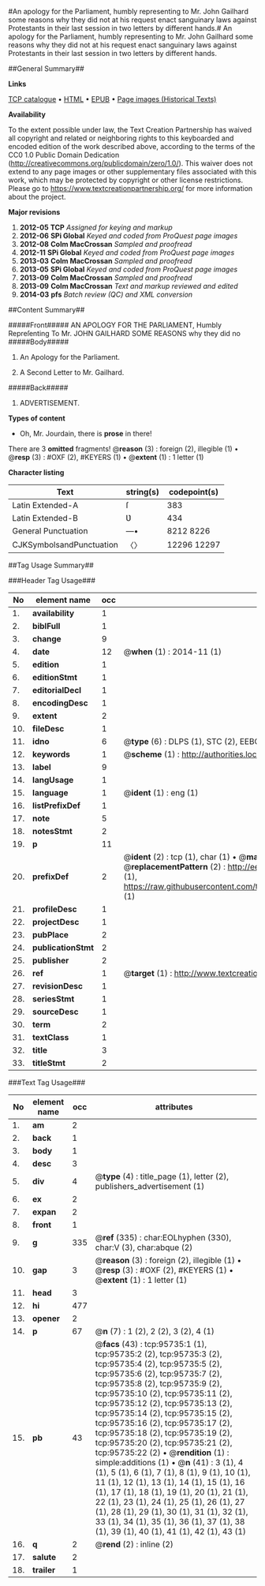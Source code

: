 #An apology for the Parliament, humbly representing to Mr. John Gailhard some reasons why they did not at his request enact sanguinary laws against Protestants in their last session in two letters by different hands.#
An apology for the Parliament, humbly representing to Mr. John Gailhard some reasons why they did not at his request enact sanguinary laws against Protestants in their last session in two letters by different hands.

##General Summary##

**Links**

[TCP catalogue](http://www.ota.ox.ac.uk/tcp/)  • 
[HTML](http://tei.it.ox.ac.uk/tcp/Texts-HTML/free/A25/A25701.html)  • 
[EPUB](http://tei.it.ox.ac.uk/tcp/Texts-EPUB/free/A25/A25701.epub) • 
[Page images (Historical Texts)](https://historicaltexts.jisc.ac.uk/eebo-12934429e)

**Availability**

To the extent possible under law, the Text Creation Partnership has waived all copyright and related or neighboring rights to this keyboarded and encoded edition of the work described above, according to the terms of the CC0 1.0 Public Domain Dedication (http://creativecommons.org/publicdomain/zero/1.0/). This waiver does not extend to any page images or other supplementary files associated with this work, which may be protected by copyright or other license restrictions. Please go to https://www.textcreationpartnership.org/ for more information about the project.

**Major revisions**

1. __2012-05__ __TCP__ *Assigned for keying and markup*
1. __2012-06__ __SPi Global__ *Keyed and coded from ProQuest page images*
1. __2012-08__ __Colm MacCrossan__ *Sampled and proofread*
1. __2012-11__ __SPi Global__ *Keyed and coded from ProQuest page images*
1. __2013-03__ __Colm MacCrossan__ *Sampled and proofread*
1. __2013-05__ __SPi Global__ *Keyed and coded from ProQuest page images*
1. __2013-09__ __Colm MacCrossan__ *Sampled and proofread*
1. __2013-09__ __Colm MacCrossan__ *Text and markup reviewed and edited*
1. __2014-03__ __pfs__ *Batch review (QC) and XML conversion*

##Content Summary##

#####Front#####
AN APOLOGY FOR THE PARLIAMENT, Humbly Repreſenting To Mr. JOHN GAILHARD SOME REASONS why they did no
#####Body#####

1. An Apology for the Parliament.

1. A Second Letter to Mr. Gailhard.

#####Back#####

1. ADVERTISEMENT.

**Types of content**

  * Oh, Mr. Jourdain, there is **prose** in there!

There are 3 **omitted** fragments! 
 @__reason__ (3) : foreign (2), illegible (1)  •  @__resp__ (3) : #OXF (2), #KEYERS (1)  •  @__extent__ (1) : 1 letter (1)

**Character listing**


|Text|string(s)|codepoint(s)|
|---|---|---|
|Latin Extended-A|ſ|383|
|Latin Extended-B|Ʋ|434|
|General Punctuation|—•|8212 8226|
|CJKSymbolsandPunctuation|〈〉|12296 12297|

##Tag Usage Summary##

###Header Tag Usage###

|No|element name|occ|attributes|
|---|---|---|---|
|1.|__availability__|1||
|2.|__biblFull__|1||
|3.|__change__|9||
|4.|__date__|12| @__when__ (1) : 2014-11 (1)|
|5.|__edition__|1||
|6.|__editionStmt__|1||
|7.|__editorialDecl__|1||
|8.|__encodingDesc__|1||
|9.|__extent__|2||
|10.|__fileDesc__|1||
|11.|__idno__|6| @__type__ (6) : DLPS (1), STC (2), EEBO-CITATION (1), OCLC (1), VID (1)|
|12.|__keywords__|1| @__scheme__ (1) : http://authorities.loc.gov/ (1)|
|13.|__label__|9||
|14.|__langUsage__|1||
|15.|__language__|1| @__ident__ (1) : eng (1)|
|16.|__listPrefixDef__|1||
|17.|__note__|5||
|18.|__notesStmt__|2||
|19.|__p__|11||
|20.|__prefixDef__|2| @__ident__ (2) : tcp (1), char (1)  •  @__matchPattern__ (2) : ([0-9\-]+):([0-9IVX]+) (1), (.+) (1)  •  @__replacementPattern__ (2) : http://eebo.chadwyck.com/downloadtiff?vid=$1&page=$2 (1), https://raw.githubusercontent.com/textcreationpartnership/Texts/master/tcpchars.xml#$1 (1)|
|21.|__profileDesc__|1||
|22.|__projectDesc__|1||
|23.|__pubPlace__|2||
|24.|__publicationStmt__|2||
|25.|__publisher__|2||
|26.|__ref__|1| @__target__ (1) : http://www.textcreationpartnership.org/docs/. (1)|
|27.|__revisionDesc__|1||
|28.|__seriesStmt__|1||
|29.|__sourceDesc__|1||
|30.|__term__|2||
|31.|__textClass__|1||
|32.|__title__|3||
|33.|__titleStmt__|2||


###Text Tag Usage###

|No|element name|occ|attributes|
|---|---|---|---|
|1.|__am__|2||
|2.|__back__|1||
|3.|__body__|1||
|4.|__desc__|3||
|5.|__div__|4| @__type__ (4) : title_page (1), letter (2), publishers_advertisement (1)|
|6.|__ex__|2||
|7.|__expan__|2||
|8.|__front__|1||
|9.|__g__|335| @__ref__ (335) : char:EOLhyphen (330), char:V (3), char:abque (2)|
|10.|__gap__|3| @__reason__ (3) : foreign (2), illegible (1)  •  @__resp__ (3) : #OXF (2), #KEYERS (1)  •  @__extent__ (1) : 1 letter (1)|
|11.|__head__|3||
|12.|__hi__|477||
|13.|__opener__|2||
|14.|__p__|67| @__n__ (7) : 1 (2), 2 (2), 3 (2), 4 (1)|
|15.|__pb__|43| @__facs__ (43) : tcp:95735:1 (1), tcp:95735:2 (2), tcp:95735:3 (2), tcp:95735:4 (2), tcp:95735:5 (2), tcp:95735:6 (2), tcp:95735:7 (2), tcp:95735:8 (2), tcp:95735:9 (2), tcp:95735:10 (2), tcp:95735:11 (2), tcp:95735:12 (2), tcp:95735:13 (2), tcp:95735:14 (2), tcp:95735:15 (2), tcp:95735:16 (2), tcp:95735:17 (2), tcp:95735:18 (2), tcp:95735:19 (2), tcp:95735:20 (2), tcp:95735:21 (2), tcp:95735:22 (2)  •  @__rendition__ (1) : simple:additions (1)  •  @__n__ (41) : 3 (1), 4 (1), 5 (1), 6 (1), 7 (1), 8 (1), 9 (1), 10 (1), 11 (1), 12 (1), 13 (1), 14 (1), 15 (1), 16 (1), 17 (1), 18 (1), 19 (1), 20 (1), 21 (1), 22 (1), 23 (1), 24 (1), 25 (1), 26 (1), 27 (1), 28 (1), 29 (1), 30 (1), 31 (1), 32 (1), 33 (1), 34 (1), 35 (1), 36 (1), 37 (1), 38 (1), 39 (1), 40 (1), 41 (1), 42 (1), 43 (1)|
|16.|__q__|2| @__rend__ (2) : inline (2)|
|17.|__salute__|2||
|18.|__trailer__|1||
